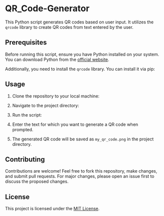# QR_Code-Generator
This Python script generates QR codes based on user input. It utilizes the `qrcode` library to create QR codes from text entered by the user.

## Prerequisites

Before running this script, ensure you have Python installed on your system. You can download Python from the [official website](https://www.python.org/).

Additionally, you need to install the `qrcode` library. You can install it via pip:

## Usage

1. Clone the repository to your local machine:


2. Navigate to the project directory:


3. Run the script:


4. Enter the text for which you want to generate a QR code when prompted.

5. The generated QR code will be saved as `my_qr_code.png` in the project directory.

## Contributing

Contributions are welcome! Feel free to fork this repository, make changes, and submit pull requests. For major changes, please open an issue first to discuss the proposed changes.

## License

This project is licensed under the [MIT License](LICENSE).

